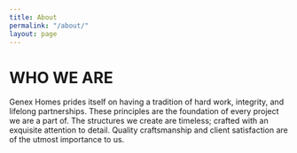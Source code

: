 ```yaml
---
title: About
permalink: "/about/"
layout: page
---
```


# WHO WE ARE

Genex Homes prides itself on having a tradition of hard work, integrity, and lifelong partnerships. These principles are the foundation of every project we are a part of. The structures we create are timeless; crafted with an exquisite attention to detail. Quality craftsmanship and client satisfaction are of the utmost importance to us.